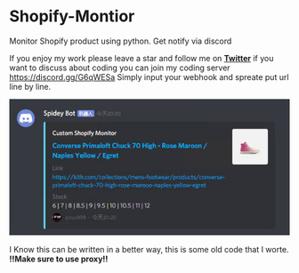 # Shopify-Montior
Monitor Shopify product using python. Get notify via discord

If you enjoy my work please leave a star and follow me on **[Twitter](https://twitter.com/zyx898)**
if you want to discuss about coding you can join my coding server https://discord.gg/G6qWESa
Simply input your webhook and spreate put url line by line.


<img src='shopify.png'>

I Know this can be written in a better way, this is some old code that I worte. **!!Make sure to use proxy!!**
